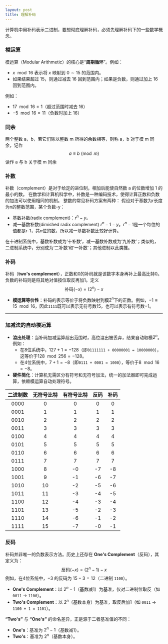 ```yaml
---
layout: post
title: 理解补码
---
```


计算机中用补码表示二进制，要想彻底理解补码，必须先理解补码下的一些数学概念。

### 模运算
模运算（Modular Arithmetic）的核心是“**周期循环**”。例如：
- $x \mod 16$ 表示将 $x$ 映射到 $0 \sim 15$ 的范围内。
- 如果结果超过 15，则通过减去 16 回到范围内；如果是负数，则通过加上 16 回到范围内。

例如：
- $17 \mod 16 = 1$（超过范围时减去 16）
- $-5 \mod 16 = 11$（负数时加上 16）

### 同余

两个整数 a，b，若它们除以整数 m 所得的余数相等，则称 a，b 对于模 m 同余，记作 
$$
a \equiv b \pmod m
$$
读作 a 与 b 关于模 m 同余

### 补数

补数（complement）是对于给定的进位制，相加后能使自然数 a 的位数增加 1 的最小的数。
在数学和计算机科学中，补数是一种编码技术，使得计算正数和负数的加法可以使用相同的机制。 整数的常见补码方案有两种： 假设对于基数为r长度为n的整数范围，某个负数-y：

- 基数补数(radix complement)：$r^n-y$。
- 减一基数补数(dimished radix complement) $r^n-1-y$。$r^n-1$是一个每位的值都是r-1，共n位的数，所以减一基数补数比较好计算。

在十进制系统中，基数补数成为‘十补数’，减一基数补数成为‘九补数’；类似的，二进制系统中，分别成为‘二补数’和‘一补数’；其他进制以此类推。


### 补码

补码（**two's  complement**），正数和0的补码就是该数字本身再补上最高比特0。负数的补码则是将其绝对值按位取反再加1。定义
$$
\text{补码}(-x) = (2^n) - x
$$

- **模运算等价性**：补码的表示等价于将负数映射到模$2^n$下的正数。例如，$-1 \equiv 15 \mod 16$，因此`1111`既可以表示无符号数15，也可以表示有符号数$-1$。

---

### 加减法的自动模运算
- **溢出处理**：当补码加减运算超出范围时，高位溢出被丢弃，结果自动取模$2^n$。例如：
  - 在8位系统中，$127 + 1 = -128$（即`01111111 + 00000001 = 10000000`），这等价于$128 \mod 256 = -128$。
  - 在4位系统中，$7 + 1 = -8$（即`0111 + 0001 = 1000`），等价于$8 \mod 16 = -8$。
- **硬件简化**：计算机无需区分有符号和无符号加法，统一的加法器即可完成运算，依赖模运算自动处理符号。

|二进制数|无符号比特|有符号比特|反码|补码|
| :----: | :--: |:---: | :--: |:---: |
|0000|	0	|0	|0	|0|
|0001|	1	|1	|1	|1|
|0010|	2	|2	|2	|2|
|0011|	3	|3	|3	|3|
|0100|	4	|4	|4	|4|
|0101|	5	|5	|5	|5|
|0110|	6	|6	|6	|6|
|0111|	7	|7	|7	|7|
|1000|	8	|-0	|-7	|-8|
|1001|	9	|-1	|-6	|-7|
|1010|	10	|-2	|-5	|-6|
|1011|	11	|-3	|-4	|-5|
|1100|	12	|-4	|-3	|-4|
|1101|	13	|-5	|-2	|-3|
|1110|	14	|-6	|-1	|-2|
|1111|	15	|-7	|-0	|-1|

### 反码
补码并非唯一的负数表示方法。历史上还存在 **One's Complement**（反码），其定义为：
$$
\text{反码}(-x) = (2^n - 1) - x
$$
例如，在4位系统中，$-3$ 的反码为 $15 - 3 = 12$（二进制 `1100`）。

- **One's Complement**：以 $2^n - 1$（基数减1）为基准，仅对二进制位取反（如 `0011` → `1100`）。
- **Two's Complement**：以 $2^n$（基数本身）为基准，取反后加1（如 `0011` → `1100 + 1 = 1101`）。

**“Two's”** 与 **“One's”** 的命名差异，正是源于二者基准值的不同：
- **One's**：基准为 $2^n - 1$（基数减1）。
- **Two's**：基准为 $2^n$（基数本身）。